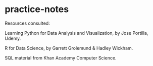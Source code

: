 # practice-notes

Resources consulted:

Learning Python for Data Analysis and Visualization, by Jose Portilla, Udemy.

R for Data Science, by Garrett Grolemund & Hadley Wickham.

SQL material from Khan Academy Computer Science.
